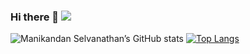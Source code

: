 ### Hi there 👋   ![](https://komarev.com/ghpvc/?username=manikandan-selvanathan)

![Manikandan Selvanathan’s GitHub stats](https://github-readme-stats.vercel.app/api?username=manikandan-selvanathan&count_private=true&show_icons=true) [![Top Langs](https://github-readme-stats.vercel.app/api/top-langs/?username=manikandan-selvanathan)](https://github.com/anuraghazra/github-readme-stats)

<!-- ![Visitor Count](https://profile-counter.glitch.me/manikandan-selvanathan/count.svg) -->

<!--
**manikandan-selvanathan/manikandan-selvanathan** is a ✨ _special_ ✨ repository because its `README.md` (this file) appears on your GitHub profile.

Here are some ideas to get you started:

- 🔭 I’m currently working on ...
- 🌱 I’m currently learning ...
- 👯 I’m looking to collaborate on ...
- 🤔 I’m looking for help with ...
- 💬 Ask me about ...
- 📫 How to reach me: ...
- 😄 Pronouns: ...
- ⚡ Fun fact: ...
-->
